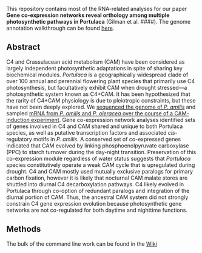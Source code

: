 This repository contains most of the RNA-related analyses for our paper **Gene co-expression networks reveal orthology among multiple photosynthetic pathways in Portulaca** (Gilman et al. ####). The genome annotation walkthrough can be found [here](https://github.com/isgilman/Portulaca-amilis-genome/wiki).

## Abstract
C4 and Crassulacean acid metabolism (CAM) have been considered as largely independent photosynthetic adaptations in spite of sharing key biochemical modules. _Portulaca_ is a geographically widespread clade of over 100 annual and perennial flowering plant species that primarily use C4 photosynthesis, but facultatively exhibit CAM when drought stressed—a photosynthetic system known as C4+CAM. It has been hypothesized that the rarity of C4+CAM physiology is due to pleiotropic constraints, but these have not been deeply explored. We [sequenced the genome of _P. amilis_](https://phytozome-next.jgi.doe.gov) and sampled [mRNA from _P. amilis_ and _P. oleracea_ over the course of a CAM-induction experiment](https://www.ncbi.nlm.nih.gov). Gene co-expression network analyses identified sets of genes involved in C4 and CAM shared and unique to both Portulaca species, as well as putative transcription factors and associated _cis_-regulatory motifs in _P. amilis_. A conserved set of co-expressed genes indicated that CAM evolved by linking phosphoenolpyruvate carboxylase (PPC) to starch turnover during the day-night transition. Preservation of this co-expression module regardless of water status suggests that _Portulaca_ species constitutively operate a weak CAM cycle that is upregulated during drought. C4 and CAM mostly used mutually exclusive paralogs for primary carbon fixation, however it is likely that nocturnal CAM malate stores are shuttled into diurnal C4 decarboxylation pathways. C4 likely evolved in Portulaca through co-option of redundant paralogs and integration of the diurnal portion of CAM. Thus, the ancestral CAM system did not strongly constrain C4 gene expression evolution because photosynthetic gene networks are not co-regulated for both daytime and nighttime functions.

## Methods
The bulk of the command line work can be found in the [Wiki]()

